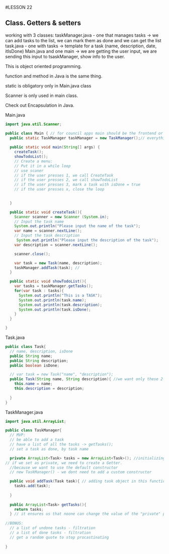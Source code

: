 #LESSON 22

## Class. Getters & setters

working with 3 classes:
taskManager.java - one that manages tasks -> we can add tasks to the list, we can mark them as done and we can get the list
task.java - one with tasks -> template for a task (name, description, date, itIsDone)
Main.java and one main -> we are getting the user input, we are sending this input to tsaskManager, show info to the user.

This is object oriented programming.

function and method in Java is the same thing.

static is obligatory only in Main.java class

Scanner is only used in main class.

Check out Encapsulation in Java.

Main.java
```Java
import java.util.Scanner;

public class Main { // for council apps main should be the frontend or UI for us. bcs for regular app its not. but main functionality should be in other classes.
  public static TaskManager taskManager = new TaskManager();// everything is this class will be able to use it
  
  public static void main(String[] args) {
    createTask();
    showTodoList();
    // Create a menu:
    // Put it in a while loop
    // use scaner
    // if the user presses 1, we call CreateTask
    // if the user presses 2, we call showTodoList
    // if the user presses 3, mark a task with isDone = true
    // if the user presses x, close the loop
    

  }

  public static void createTask(){
    Scanner scanner = new Scanner (System.in);
    // Input the task name
    System.out.println("Please input the name of the task");
    var name = scanner.nextLine();
    // Input the task description
     System.out.println("Please input the description of the task");
    var description = scanner.nextLine();

    scanner.close();

    var task = new Task(name, description);
    taskManager.addTask(task); //
  }

  public static void showTodoList(){
    var tasks = taskManager.getTasks();
    for(var task : tasks){
      System.out.println("This is a TASK");
      System.out.println(task.name);
      System.out.println(task.description);
      System.out.println(task.isDone);
    }
  }

}
```

Task.java

```Java
public class Task{
  // name, description, isDone
  public String name;
  public String description;
  public boolean isDone;

  // var task = new Task("name", "description");
  public Task(String name, String description){ //we want only these 2 because its not done right away
    this.name = name;
    this.description = description;
    
  }
}
```

TaskManager.java

```Java
import java.util.ArrayList;

public class TaskManager{
  // MVP:
  // be able to add a task
  // have a list of all the tasks -> getTasks();
  // set a task as done, by task name

  private ArrayList<Task> tasks = new ArrayList<Task>(); //initializing
// if we set as private, we need to create a Getter.
  //because we want to use the default constructor
  // new TaskManager() - we dont need to add a custom constructor

  public void addTask(Task task){ // adding task object in this function. its a parameter where we get the task from. we use void here bcs we are adding the task to the task manager, but we dont require to get anything from this function.
    tasks.add(task);
    
  }
  
  public ArrayList<Task> getTasks(){
    return tasks;
  } // it ensures us that noone can change the value of the "private" property. its always gonna be the same array list. only used by TaskManager. you cant overwrite the tasks. its called encapsulation. one of principles of object oriented programming (OOP)
 
//BONUS:
  // a list of undone tasks - filtration
  // a list of done tasks - filtration
  // get a random quote to stop procastinating
  
}
```


